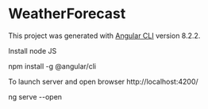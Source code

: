 # WeatherForecast

This project was generated with [Angular CLI](https://github.com/angular/angular-cli) version 8.2.2.

Install node JS

npm install -g @angular/cli

To launch server and open browser http://localhost:4200/

ng serve --open


